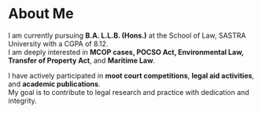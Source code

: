 # About Me

I am currently pursuing **B.A. L.L.B. (Hons.)** at the School of Law, SASTRA University with a CGPA of 8.12.  
I am deeply interested in **MCOP cases, POCSO Act, Environmental Law, Transfer of Property Act**, and **Maritime Law**.

I have actively participated in **moot court competitions**, **legal aid activities**, and **academic publications**.  
My goal is to contribute to legal research and practice with dedication and integrity.
